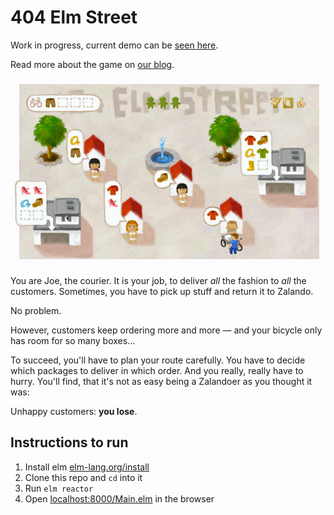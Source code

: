 # 404 Elm Street

Work in progress, current demo can be [seen here](http://zalando.github.io/elm-street-404/).

Read more about the game on [our blog](https://tech.zalando.com/blog/using-elm-to-create-a-fun-game-in-just-five-days/).

![Screencast](screen.gif)

You are Joe, the courier. It is your job, to deliver *all* the fashion to *all* the customers. Sometimes, you have to pick up stuff and return it to Zalando.

No problem.

However, customers keep ordering more and more — and your bicycle only has room for so many boxes...

To succeed, you'll have to plan your route carefully. You have to decide which packages to deliver in which order. And you really, really have to hurry. You'll find, that it's not as easy being a Zalandoer as you thought it was:

Unhappy customers: **you lose**.


## Instructions to run

1. Install elm [elm-lang.org/install](http://elm-lang.org/install)
2. Clone this repo and `cd` into it
3. Run `elm reactor`
4. Open [localhost:8000/Main.elm](http://localhost:8000/Main.elm) in the browser
